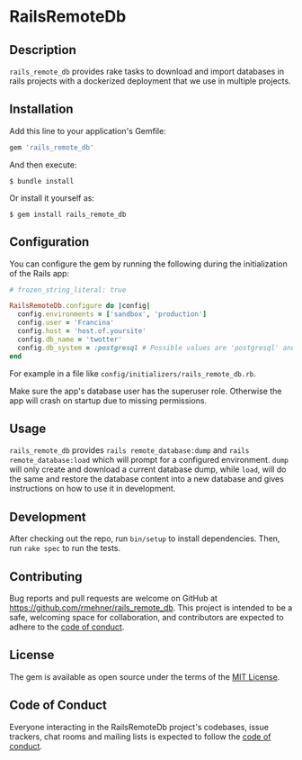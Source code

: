 # RailsRemoteDb

## Description

`rails_remote_db` provides rake tasks to download and import databases in rails projects with a dockerized deployment that we use in multiple projects.

## Installation

Add this line to your application's Gemfile:

```ruby
gem 'rails_remote_db'
```

And then execute:

    $ bundle install

Or install it yourself as:

    $ gem install rails_remote_db

## Configuration

You can configure the gem by running the following during the initialization of the Rails app:
```ruby
# frozen_string_literal: true

RailsRemoteDb.configure do |config|
  config.environments = ['sandbox', 'production']
  config.user = 'Francina'
  config.host = 'host.of.yoursite'
  config.db_name = 'twotter'
  config.db_system = :postgresql # Possible values are 'postgresql' and 'mysql'.
end
```
For example in a file like `config/initializers/rails_remote_db.rb`.

Make sure the app's database user has the superuser role. Otherwise the app will crash on startup due to missing permissions.

## Usage

`rails_remote_db` provides `rails remote_database:dump` and `rails remote_database:load` which will prompt for a configured environment.
`dump` will only create and download a current database dump, while `load`, will do the same and restore the database content into a new database and gives instructions on how to use it in development.



## Development

After checking out the repo, run `bin/setup` to install dependencies. Then, run `rake spec` to run the tests.

## Contributing

Bug reports and pull requests are welcome on GitHub at https://github.com/rmehner/rails_remote_db. This project is intended to be a safe, welcoming space for collaboration, and contributors are expected to adhere to the [code of conduct](https://github.com/rmehner/rails_remote_db/blob/master/CODE_OF_CONDUCT.md).

## License

The gem is available as open source under the terms of the [MIT License](https://opensource.org/licenses/MIT).

## Code of Conduct

Everyone interacting in the RailsRemoteDb project's codebases, issue trackers, chat rooms and mailing lists is expected to follow the [code of conduct](https://github.com/rmehner/rails_remote_db/blob/master/CODE_OF_CONDUCT.md).
